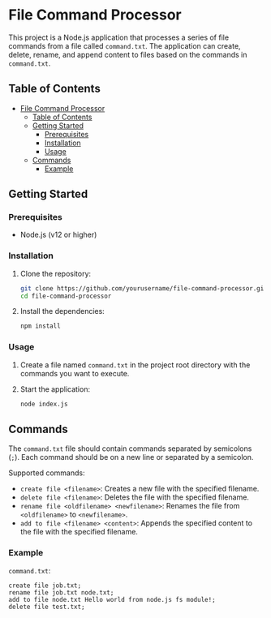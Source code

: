 # File Command Processor

This project is a Node.js application that processes a series of file commands from a file called `command.txt`. The application can create, delete, rename, and append content to files based on the commands in `command.txt`.

## Table of Contents

- [File Command Processor](#file-command-processor)
  - [Table of Contents](#table-of-contents)
  - [Getting Started](#getting-started)
    - [Prerequisites](#prerequisites)
    - [Installation](#installation)
    - [Usage](#usage)
  - [Commands](#commands)
    - [Example](#example)

## Getting Started

### Prerequisites

- Node.js (v12 or higher)

### Installation

1. Clone the repository:

    ```bash
    git clone https://github.com/yourusername/file-command-processor.git
    cd file-command-processor
    ```

2. Install the dependencies:

    ```bash
    npm install
    ```

### Usage

1. Create a file named `command.txt` in the project root directory with the commands you want to execute.

2. Start the application:

    ```bash
    node index.js
    ```

## Commands

The `command.txt` file should contain commands separated by semicolons (`;`). Each command should be on a new line or separated by a semicolon.

Supported commands:

- `create file <filename>`: Creates a new file with the specified filename.
- `delete file <filename>`: Deletes the file with the specified filename.
- `rename file <oldfilename> <newfilename>`: Renames the file from `<oldfilename>` to `<newfilename>`.
- `add to file <filename> <content>`: Appends the specified content to the file with the specified filename.

### Example

`command.txt`:

```plaintext
create file job.txt;
rename file job.txt node.txt;
add to file node.txt Hello world from node.js fs module!;
delete file test.txt;

